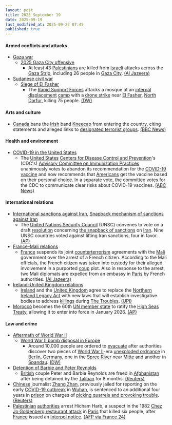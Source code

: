 ```yaml
---
layout: post
title: 2025 September 19
date: 2025-09-19
last_modified_at: 2025-09-22 07:45
published: true
---
```



#### Armed conflicts and attacks

* [Gaza war](https://en.wikipedia.org/wiki/Gaza_war "Gaza war")
  * [2025 Gaza City offensive](https://en.wikipedia.org/wiki/2025_Gaza_City_offensive "2025 Gaza City offensive")
    * At least 43 [Palestinians](https://en.wikipedia.org/wiki/Palestinians "Palestinians") are killed from [Israeli](https://en.wikipedia.org/wiki/Israel "Israel") attacks across the [Gaza Strip](https://en.wikipedia.org/wiki/Gaza_Strip "Gaza Strip"), including 26 people in [Gaza City](https://en.wikipedia.org/wiki/Gaza_City "Gaza City"). [(Al Jazeera)](https://www.aljazeera.com/news/liveblog/2025/9/19/live-gaza-war-escalates-as-israel-defies-global-condemnation)
* [Sudanese civil war](https://en.wikipedia.org/wiki/Sudanese_civil_war_%282023%E2%80%93present%29 "Sudanese civil war (2023–present)")
  * [Siege of El Fasher](https://en.wikipedia.org/wiki/Siege_of_El_Fasher "Siege of El Fasher")
    * The [Rapid Support Forces](https://en.wikipedia.org/wiki/Rapid_Support_Forces "Rapid Support Forces") attacks a mosque at an [internal displacement](https://en.wikipedia.org/wiki/Internal_displacement "Internal displacement") [camp](https://en.wikipedia.org/wiki/Refugee_camp "Refugee camp") with a [drone strike](https://en.wikipedia.org/wiki/Drone_warfare "Drone warfare") near [El Fasher](https://en.wikipedia.org/wiki/El_Fasher "El Fasher"), [North Darfur](https://en.wikipedia.org/wiki/North_Darfur "North Darfur"), killing 75 people. [(DW)](https://www.dw.com/en/sudan-rsf-drone-strike-kills-dozens-in-darfur/a-74060598)

#### Arts and culture

* [Canada](https://en.wikipedia.org/wiki/Canada "Canada") bans the [Irish](https://en.wikipedia.org/wiki/Irish_people "Irish people") band [Kneecap](https://en.wikipedia.org/wiki/Kneecap_%28band%29 "Kneecap (band)") from entering the country, citing statements and alleged links to [designated terrorist groups](https://en.wikipedia.org/wiki/List_of_designated_terrorist_groups "List of designated terrorist groups"). [(BBC News)](https://www.bbc.com/news/articles/cvgrvw4ejn4o)

#### Health and environment

* [COVID-19 in the United States](https://en.wikipedia.org/wiki/COVID-19_in_the_United_States "COVID-19 in the United States")
  * The [United States](https://en.wikipedia.org/wiki/United_States "United States") [Centers for Disease Control and Prevention](https://en.wikipedia.org/wiki/Centers_for_Disease_Control_and_Prevention "Centers for Disease Control and Prevention")'s (CDC's) [Advisory Committee on Immunization Practices](https://en.wikipedia.org/wiki/Advisory_Committee_on_Immunization_Practices "Advisory Committee on Immunization Practices") unanimously votes to abandon its recommendation for the [COVID-19](https://en.wikipedia.org/wiki/COVID-19 "COVID-19") [vaccine](https://en.wikipedia.org/wiki/COVID-19_vaccine "COVID-19 vaccine") and now recommends that [Americans](https://en.wikipedia.org/wiki/Americans "Americans") get the vaccine based on their personal choice. In a separate vote, the committee votes for the CDC to communicate clear risks about COVID-19 vaccines. [(ABC News)](https://abcnews.go.com/Health/cdc-hepatitis-bvaccine-vote-delayed-parents/story?id=125731004)

#### International relations

* [International sanctions against Iran](https://en.wikipedia.org/wiki/International_sanctions_against_Iran "International sanctions against Iran"), [Snapback mechanism of sanctions against Iran](https://en.wikipedia.org/wiki/Snapback_mechanism_of_sanctions_against_Iran "Snapback mechanism of sanctions against Iran")
  * The [United Nations Security Council](https://en.wikipedia.org/wiki/United_Nations_Security_Council "United Nations Security Council") (UNSC) convenes to vote on a draft [resolution](https://en.wikipedia.org/wiki/United_Nations_resolution "United Nations resolution") concerning [the snapback of sanctions](https://en.wikipedia.org/wiki/Snapback_mechanism_of_sanctions_against_Iran "Snapback mechanism of sanctions against Iran") on [Iran](https://en.wikipedia.org/wiki/Iran "Iran"). Nine UNSC countries voted against lifting Iran sanctions, four in favor. [(AP)](https://apnews.com/article/iran-snapback-sanctions-nuclear-united-nations-e01bdcaf62c4144ff56731fed8144915)
* [France–Mali relations](https://en.wikipedia.org/wiki/France%E2%80%93Mali_relations "France–Mali relations")
  * [France](https://en.wikipedia.org/wiki/France "France") suspends its joint [counterterrorism](https://en.wikipedia.org/wiki/Counterterrorism "Counterterrorism") agreements with the [Mali](https://en.wikipedia.org/wiki/Mali "Mali") government over the arrest of a French citizen. According to the Mali officials, the French citizen was taken into custody for their alleged involvement in a purported [coup](https://en.wikipedia.org/wiki/Coup_d%27%C3%A9tat "Coup d'état") plot. Also in response to the arrest, two Mali diplomats are expelled from an embassy in [Paris](https://en.wikipedia.org/wiki/Paris "Paris") by French authorities. [(Al Jazeera)](https://www.aljazeera.com/news/2025/9/19/france-suspends-counterterrorism-cooperation-with-mali)
* [Ireland–United Kingdom relations](https://en.wikipedia.org/wiki/Ireland%E2%80%93United_Kingdom_relations "Ireland–United Kingdom relations")
  * [Ireland](https://en.wikipedia.org/wiki/Republic_of_Ireland "Republic of Ireland") and the [United Kingdom](https://en.wikipedia.org/wiki/United_Kingdom "United Kingdom") agree to replace the [Northern Ireland Legacy Act](https://en.wikipedia.org/wiki/Northern_Ireland_Troubles_%28Legacy_and_Reconciliation%29_Act_2023 "Northern Ireland Troubles (Legacy and Reconciliation) Act 2023") with new laws that will establish investigative bodies to address [killings](https://en.wikipedia.org/wiki/List_of_people_killed_during_The_Troubles_%281969%E2%80%931998%29 "List of people killed during The Troubles (1969–1998)") during [The Troubles](https://en.wikipedia.org/wiki/The_Troubles "The Troubles"). [(UPI)](https://www.upi.com/Top_News/World-News/2025/09/19/ireland-the-troubles-agreements/3711758321160/)
* [Morocco](https://en.wikipedia.org/wiki/Morocco "Morocco") becomes the 60th [UN member state](https://en.wikipedia.org/wiki/UN_member_state "UN member state") to ratify the [High Seas Treaty](https://en.wikipedia.org/wiki/High_Seas_Treaty "High Seas Treaty"), allowing it to enter into force in January 2026. [(AP)](https://apnews.com/article/high-seas-treaty-marine-diversity-15061c0624d8e472603401b479870904)

#### Law and crime

* [Aftermath of World War II](https://en.wikipedia.org/wiki/Aftermath_of_World_War_II "Aftermath of World War II")
  * [World War II bomb disposal in Europe](https://en.wikipedia.org/wiki/World_War_II_bomb_disposal_in_Europe "World War II bomb disposal in Europe")
    * Around 10,000 people are ordered to [evacuate](https://en.wikipedia.org/wiki/Emergency_evacuation "Emergency evacuation") after authorities discover two pieces of [World War II](https://en.wikipedia.org/wiki/World_War_II "World War II")-era [unexploded ordnance](https://en.wikipedia.org/wiki/Unexploded_ordnance "Unexploded ordnance") in [Berlin](https://en.wikipedia.org/wiki/Berlin "Berlin"), [Germany](https://en.wikipedia.org/wiki/Germany "Germany"), one in the [Spree River](https://en.wikipedia.org/wiki/Spree_River "Spree River") near [Mitte](https://en.wikipedia.org/wiki/Mitte "Mitte") and another in [Spandau](https://en.wikipedia.org/wiki/Spandau "Spandau"). [(DW)](https://www.dw.com/en/germany-thousands-evacuated-in-berlin-over-2-wwii-bombs/a-74053192)
* [Detention of Barbie and Peter Reynolds](https://en.wikipedia.org/wiki/Detention_of_Barbie_and_Peter_Reynolds "Detention of Barbie and Peter Reynolds")
  * [British](https://en.wikipedia.org/wiki/British_people "British people") couple Peter and Barbie Reynolds are freed in [Afghanistan](https://en.wikipedia.org/wiki/Afghanistan "Afghanistan") after being detained by the [Taliban](https://en.wikipedia.org/wiki/Taliban "Taliban") for 8 months. [(Reuters)](https://www.reuters.com/world/uk/uk-couple-freed-by-taliban-after-qatari-mediation-official-says-2025-09-19/)
* [Chinese](https://en.wikipedia.org/wiki/Chinese_people "Chinese people") journalist [Zhang Zhan](https://en.wikipedia.org/wiki/Zhang_Zhan "Zhang Zhan"), previously jailed for reporting on the early [COVID-19 outbreak](https://en.wikipedia.org/wiki/COVID-19_pandemic_in_China "COVID-19 pandemic in China") in [Wuhan](https://en.wikipedia.org/wiki/Wuhan "Wuhan"), is sentenced to an additional four years in [prison](https://en.wikipedia.org/wiki/Penal_system_in_China "Penal system in China") on charges of [picking quarrels and provoking trouble](https://en.wikipedia.org/wiki/Picking_quarrels_and_provoking_trouble "Picking quarrels and provoking trouble"). [(Reuters)](https://www.reuters.com/world/china/chinese-covid-whistleblower-sentenced-4-more-years-jail-group-says-2025-09-21/)
* [Palestinian](https://en.wikipedia.org/wiki/Palestine "Palestine") [authorities](https://en.wikipedia.org/wiki/Palestinian_Authority "Palestinian Authority") arrest Hicham Harb, a suspect in the 1982 [Chez Jo Goldenberg restaurant attack](https://en.wikipedia.org/wiki/Chez_Jo_Goldenberg_restaurant_attack "Chez Jo Goldenberg restaurant attack") in [Paris](https://en.wikipedia.org/wiki/Paris "Paris") that killed six people, after [France](https://en.wikipedia.org/wiki/France "France") issued an [Interpol notice](https://en.wikipedia.org/wiki/Interpol_notice "Interpol notice"). [(AFP via France 24)](https://www.france24.com/en/live-news/20250919-palestinian-authorities-arrest-key-suspect-in-1982-anti-semitic-paris-attack)
